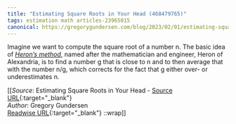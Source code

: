 ```yaml
---
title: "Estimating Square Roots in Your Head (468479765)"
tags: estimation math articles-23965015
canonical: https://gregorygundersen.com/blog/2023/02/01/estimating-square-roots/
---
```


Imagine we want to compute the square root of a number n. The basic idea of [*Heron’s method*](https://en.wikipedia.org/wiki/Methods_of_computing_square_roots#Heron's_method), named after the mathematician and engineer, Heron of Alexandria, is to find a number g that is close to n​ and to then average that with the number n/g, which corrects for the fact that g either over- or underestimates n​.


[[_Source_: Estimating Square Roots in Your Head - [Source URL](https://gregorygundersen.com/blog/2023/02/01/estimating-square-roots/){:target="_blank"}<br>
_Author_: Gregory Gundersen<br>
[Readwise URL](https://readwise.io/open/468479765){:target="_blank"}
::wrap]]